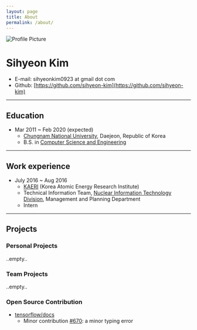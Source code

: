 ```yaml
---
layout: page
title: About
permalink: /about/
---
```


<img src="{{ site.baseurl }}/assets/profile.jpg" title="Profile Picture" class="profile">

# Sihyeon Kim
- E-mail: sihyeonkim0923 at gmail dot com  
- Github: [https://github.com/sihyeon-kim](https://github.com/sihyeon-kim)

---

## Education  
- Mar 2011 ~ Feb 2020 (expected)  
  - [Chungnam National University](http://plus.cnu.ac.kr/html/en/), Daejeon, Republic of Korea  
  - B.S. in [Computer Science and Engineering](http://computer.cnu.ac.kr/index.php?mid=int_greet_en)  
  
---

## Work experience  
- July 2016 ~ Aug 2016  
  - [KAERI](https://www.kaeri.re.kr/eng/) (Korea Atomic Energy Research Institute)  
  - Technical Information Team, [Nuclear Information Technology Division](https://www.kaeri.re.kr/eng/board?menuId=MENU00711#), Management and Planning Department    
  - Intern  

---

## Projects
### Personal Projects  
..empty..  

### Team Projects  
..empty..  

### Open Source Contribution  
- [tensorflow/docs](https://github.com/tensorflow/docs)  
  - Minor contribution [#670](https://github.com/tensorflow/docs/pull/670): a minor typing error  
